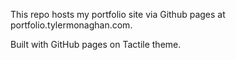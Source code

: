 This repo hosts my portfolio site via Github pages at portfolio.tylermonaghan.com.

Built with GitHub pages on Tactile theme.
